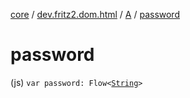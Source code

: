[core](../../index.md) / [dev.fritz2.dom.html](../index.md) / [A](index.md) / [password](./password.md)

# password

(js) `var password: Flow<`[`String`](https://kotlinlang.org/api/latest/jvm/stdlib/kotlin/-string/index.html)`>`